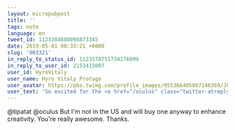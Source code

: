 ```yaml
---
layout: micropubpost
title: ''
tags: note
language: en
tweet_id: 1123384880098873345
date: 2019-05-01 00:33:21 +0000
slug: '003321'
in_reply_to_status_id: 1123378751734276099
in_reply_to_user_id: 2153415007
user_id: HyroVitaly
user_name: Hyro Vitaly Protago
user_avatar: https://pbs.twimg.com/profile_images/955366405897146369/JkULUUC4.jpg
user_text: 'So excited for the <a href="/oculus" class="twitter-atreply pretty-link js-nav" dir="ltr" data-mentioned-user-id="714758552"><s>@</s><b>Oculus</b></a> Quest I''m doing a giveaway. Reply with why you deserve one and the tweet that gets the most likes in 48 hrs will get a 128GB <a href="/hashtag/OculusQuest?src=hash" data-query-source="hashtag_click" class="twitter-hashtag pretty-link js-nav" dir="ltr"><s>#</s><b>OculusQuest</b></a> from me<a href="https://t.co/vyKdE0UuhV" class="twitter-timeline-link u-hidden" data-pre-embedded="true" dir="ltr">pic.twitter.com/vyKdE0UuhV</a>'
---
```

@tipatat @oculus But I'm not in the US and will buy one anyway to enhance creativity. You're really awesome. Thanks.
